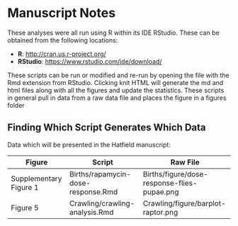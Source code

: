 Manuscript Notes
==================

These analyses were all run using R within its IDE RStudio.  These can be obtained from the following locations:

* **R**: http://cran.us.r-project.org/
* **RStudio**: https://www.rstudio.com/ide/download/

These scripts can be run or modified and re-run by opening the file with the Rmd extension from RStudio.  Clicking knit HTML will generate the md and html files along with all the figures and update the statistics.  These scripts in general pull in data from a raw data file and places the figure in a figures folder

Finding Which Script Generates Which Data
------------------------------------------

Data which will be presented in the Hatfield manuscript:

Figure | Script | Raw File
--- | --- | --- 
Supplementary Figure 1 | Births/rapamycin-dose-response.Rmd | Births/figure/dose-response-flies-pupae.png 
Figure 5 | Crawling/crawling-analysis.Rmd | Crawling/figure/barplot-raptor.png



